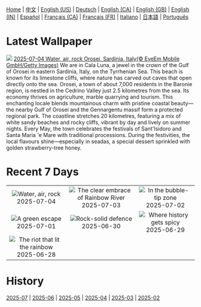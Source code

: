 [Home](../README.md) | [中文](zh-CN.md) | [English (US)](en-US.md) | [Deutsch](de-DE.md) | [English (CA)](en-CA.md) | [English (GB)](en-GB.md) | [English (IN)](en-IN.md) | [Español](es-ES.md) | [Français (CA)](fr-CA.md) | [Français (FR)](fr-FR.md) | [Italiano](it-IT.md) | [日本語](ja-JP.md) | [Português](pt-BR.md)

# Latest Wallpaper
![](https://www.bing.com/th?id=OHR.OroseiSardegna_EN-IN6533178952_UHD.jpg)
[2025-07-04 Water, air, rock Orosei, Sardinia, Italy(© EyeEm Mobile GmbH/Getty Images)](https://www.bing.com/th?id=OHR.OroseiSardegna_EN-IN6533178952_UHD.jpg)
We are in Cala Luna, a jewel in the crown of the Gulf of Orosei in eastern Sardinia, Italy, on the Tyrrhenian Sea. This beach is known for its limestone cliffs, where nature has carved out caves that open directly onto the sea. Orosei, a town of about 7,000 residents in the Baronie region, is nestled in the Cedrino Valley just 2.5 kilometres from the sea. Its economy thrives on agriculture, marble quarrying and tourism. This enchanting locale blends mountainous charm with pristine coastal beauty—the nearby Gulf of Orosei and the Gennargentu massif form a protected regional park. The coastline stretches 20 kilometres, featuring a mix of white sandy beaches and rocky cliffs, vibrant by day and lively on summer nights. Every May, the town celebrates the festivals of Sant'Isidoro and Santa Maria 'e Mare with traditional processions. During the festivities, the local flavours shine—especially in seadas, a special dessert sprinkled with golden strawberry-tree honey.

# Recent 7 Days
|  |  |  |
|:---:|:---:|:---:|
| ![](https://www.bing.com/th?id=OHR.OroseiSardegna_EN-IN6533178952_400x240.jpg "Water, air, rock") 2025-07-04 | ![](https://www.bing.com/th?id=OHR.RainbowRiver_EN-IN6286296662_400x240.jpg "The clear embrace of Rainbow River") 2025-07-03 | ![](https://www.bing.com/th?id=OHR.MaroonClownfish_EN-IN6113544568_400x240.jpg "In the bubble-tip zone") 2025-07-02 |
| ![](https://www.bing.com/th?id=OHR.KeralaHouseboats_EN-IN5410718966_400x240.jpg "A green escape") 2025-07-01 | ![](https://www.bing.com/th?id=OHR.WolfeCrater_EN-IN2493314424_400x240.jpg "Rock-solid defence") 2025-06-30 | ![](https://www.bing.com/th?id=OHR.BandaIsland_EN-IN2302848153_400x240.jpg "Where history gets spicy") 2025-06-29 |
| ![](https://www.bing.com/th?id=OHR.PrideParade_EN-IN2010815861_400x240.jpg "The riot that lit the rainbow") 2025-06-28 |  |  |

# History
[2025-07](../archives/wallpaper/en-IN/w_2025_07.md) | [2025-06](../archives/wallpaper/en-IN/w_2025_06.md) | [2025-05](../archives/wallpaper/en-IN/w_2025_05.md) | [2025-04](../archives/wallpaper/en-IN/w_2025_04.md) | [2025-03](../archives/wallpaper/en-IN/w_2025_03.md) | [2025-02](../archives/wallpaper/en-IN/w_2025_02.md)
